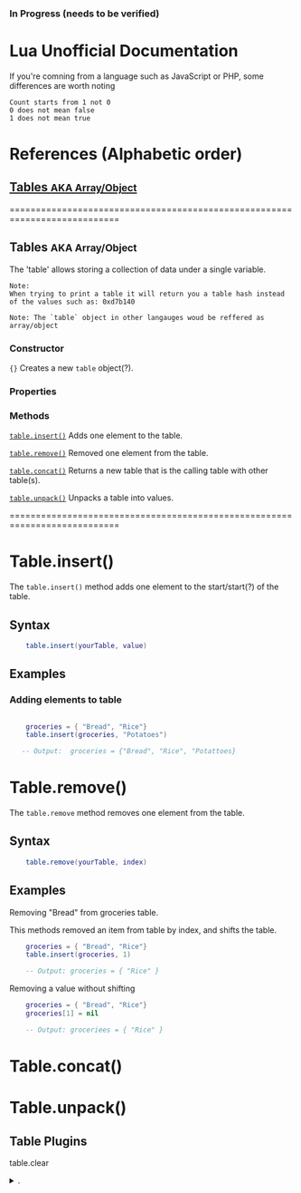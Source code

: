 ### In Progress (needs to be verified)
# Lua Unofficial Documentation


If you're comning from a language such as JavaScript or PHP, some differences are worth noting
```
Count starts from 1 not 0
0 does not mean false
1 does not mean true
```


# References (Alphabetic order)
## [Tables <small>AKA Array/Object</small>](#table)


===========================================================================


## <a name="table">Tables</a> <small>AKA Array/Object</small>
The 'table' allows storing a collection of data under a single variable.

```
Note:
When trying to print a table it will return you a table hash instead of the values such as: 0xd7b140
```

```
Note: The `table` object in other langauges woud be reffered as array/object
```

### Constructor 
`{}`
Creates a new `table` object(?).

### Properties

### Methods

[`table.insert()`](#table.insert)
Adds one element to the table.

[`table.remove()`](#table.remove)
Removed one element from the table.

[`table.concat()`](#table.concat)
Returns a new table that is the calling table with other table(s).

[`table.unpack()`](#table.unpack)
Unpacks a table into values.


===========================================================================


# <a name="table.insert">Table.insert()</a>
The `table.insert()` method adds one element to the start/start(?) of the table.

## Syntax
```lua
    table.insert(yourTable, value)
```

## Examples

### Adding elements to table

```lua

    groceries = { "Bread", "Rice"}
    table.insert(groceries, "Potatoes")

   -- Output:  groceries = {"Bread", "Rice", "Potattoes}

```


# <a name="table.remove">Table.remove()</a>
The `table.remove` method removes one element from the table.


## Syntax
```lua
    table.remove(yourTable, index)
```

## Examples
 Removing "Bread" from groceries table.
 
This methods removed an item from table by index, and shifts the table.

```lua
    groceries = { "Bread", "Rice"}
    table.insert(groceries, 1)

    -- Output: groceries = { "Rice" }
```

Removing a value without shifting

```lua
    groceries = { "Bread", "Rice"}
    groceries[1] = nil

    -- Output: groceriees = { "Rice" }
```


# <a name="table.concat">Table.concat()</a>

# <a name="table.unpack">Table.unpack()</a>



## Table Plugins

table.clear



<details>


<summary>.</summary>

notes
.
.
.
.
.
.
.

# Other
## class
## function
## const

## for ... do
## whilte ... do
## pairs
## ipairs
## next
## rawset
## count

## return









@@@@@@@@@@@@@@@@@@@@@@@@@@@@@@@@@@@@@@@@@@@@@@@@@@@@@@@@@@@@@@@@@@@@@@@@@@@@@@@@@@@@@@@@@@@@




<!-- Docs to look at: React, Laravel, JS MDN -->

Use real life examples, not some foo bar, a, e, i... 



# Comprehensive Guide for Lua by examples 


# Tables AKA Objects/Arrays

You can follow along and compile lua online without downloading it: https://replit.com/languages/lua

Official Download site for Lua:

## <a name='TOC'>Table of Contents</a>

  1. [Types](#types)

   ```lua
    -- bad
    woof

    -- good
     miao
    ```


    **[[⬆]](#TOC)**

    https://stackoverflow.com/questions/41942289/display-contents-of-tables-in-lua

## <a name='types'>Types</a>
JS Example

<const>

# Variables

In Lua to declaare a variable you simply write out the name

`variable`

if you want to you can also

`variable <const>`

# Scope

# Functions

# Tables aka Objects & Arrays

Lua doesn't have objects nor arrays - it has just tables. s
Tables in luas is Arr
Objects in Lua are called Tables. 
Objects in Lua are called Arrays.They serve as an array and object.

To insert into the database, you need to `table.insert(table, value)`

To unpack values from a table, you need to unpack(data)

If you print a table, you will see table hash therefore you need to use special pairs and ipairs to show the content


<!-- object.getHash() -->
<!-- object.print() -->
<!-- object.count() -->
<!-- object.insertTo(object, data) -->
<!-- object.removeFrom(data, index) -->
<!-- object.unpack(data) -->
<!-- object.returnHashes() -->
<!-- object.create -->

<!-- Lua utility -->

To access properties of tables, you need to use special functions. pairs and ipairs.

Here are a few ways to work with them.

JavaScript Example
```js


```

Lua Example
```

```


LUA Example
```
local people = {
    test = {
    ['99'] = {
         name = "Fred",
         address = "16 Long Street",
         phone = "123456"
     },
     ['8989'] = {
         name = "Wilma",
         address = "16 Long Street",
         phone = "123456"
        }
    }
}
```
  
--   for index, data in pairs(people.test) do
--       print(index)
  
--       -- for key, value in pairs(data) do
--       --     print('\t', key, value)
--       -- end
--   end
  
  -- hash breaks this 





lunavel.com

Lunavel, the unofficial documentation you were looking for Luna!
Get started


Asigning Values

Reading values

Good/Bad pratcie

Creating your own functions 







Built-In Globals
Lua Globals
Roblox Globals

Lua Libraries
coroutine
debug
math
os
string
table
utf8
bit32


# Working with JSON



# Have plugins
Copy and paste it in your file app/illuminate

- JSON - ability to decode JSON into Lua
- Table [ print table Content], not just hash









# Getting Started

## Meet Lua
Lua is a scripting language ...


### Why Lua?

What is Luna

#### Flexibile

### Starter Kits
<!-- Table addons plugin -->
<!-- JSON plugin -->


# Data Types
nil
boolean
number
string
function
userdata
thread
table

# Declearing Variables

groceries = {}
groceries <const> = {}


https://stackoverflow.com/questions/4880368/how-to-delete-all-elements-in-a-lua-table
# Statements and declerations





## Classes

## JSON
<!-- Lua doens't provide support for JSON, however there' is a package you can install to get support for it -->

<!-- Accessing values in tables -->


# Method explore - example
Short info 

<!-- list all methods  -->


# Property definition - Example Framework 
Explanation about the feature
<!-- Demo -->

## Syntax
<!-- code -->

## Description


## Examples







<!-- http://lua-users.org/wiki/TablesTutorial -->
<!-- https://developer.roblox.com/en-us/articles/Metatables -->
<!-- https://www.lua.org/pil/19.2.html -->


</details>

